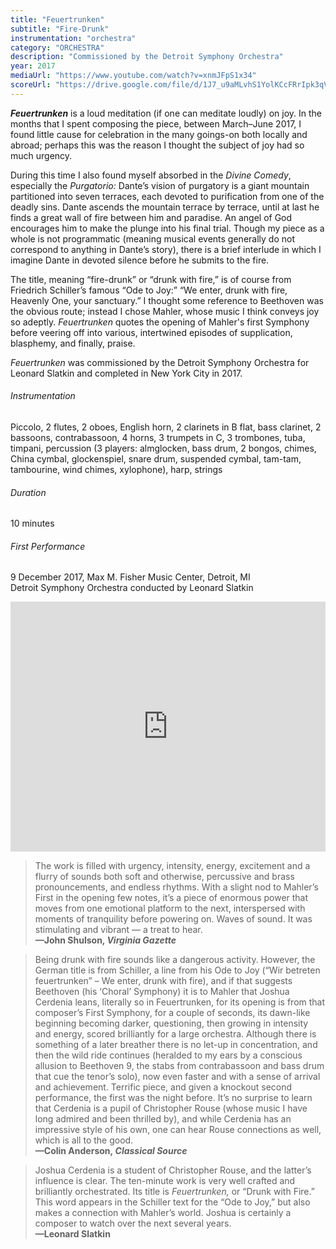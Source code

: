 ```yaml
---
title: "Feuertrunken"
subtitle: "Fire-Drunk"
instrumentation: "orchestra"
category: "ORCHESTRA"
description: "Commissioned by the Detroit Symphony Orchestra"
year: 2017
mediaUrl: "https://www.youtube.com/watch?v=xnmJFpS1x34"
scoreUrl: "https://drive.google.com/file/d/1J7_u9aMLvhS1YolKCcFRrIpk3qV-lhoZ/view?usp=sharing"
---
```


_**Feuertrunken**_ is a loud meditation (if one can meditate loudly) on joy. In the months that I spent composing the piece, between March–June 2017, I found little cause for celebration in the many goings-on both locally and abroad; perhaps this was the reason I thought the subject of joy had so much urgency.

During this time I also found myself absorbed in the _Divine Comedy_, especially the _Purgatorio:_ Dante’s vision of purgatory is a giant mountain partitioned into seven terraces, each devoted to purification from one of the deadly sins. Dante ascends the mountain terrace by terrace, until at last he finds a great wall of fire between him and paradise. An angel of God encourages him to make the plunge into his final trial. Though my piece as a whole is not programmatic (meaning musical events generally do not correspond to anything in Dante’s story), there is a brief interlude in which I imagine Dante in devoted silence before he submits to the fire.

The title, meaning “fire-drunk” or “drunk with fire,” is of course from Friedrich Schiller’s famous “Ode to Joy:” “We enter, drunk with fire, Heavenly One, your sanctuary.” I thought some reference to Beethoven was the obvious route; instead I chose Mahler, whose music I think conveys joy so adeptly. _Feuertrunken_ quotes the opening of Mahler's first Symphony before veering off into various, intertwined episodes of supplication, blasphemy, and finally, praise.

_Feuertrunken_ was commissioned by the Detroit Symphony Orchestra for Leonard Slatkin and completed in New York City in 2017.

###### Instrumentation
 Piccolo, 2 flutes, 2 oboes, English horn, 2 clarinets in B flat, bass clarinet, 2 bassoons, contrabassoon, 4 horns, 3 trumpets in C, 3 trombones, tuba, timpani, percussion (3 players: almglocken, bass drum, 2 bongos, chimes, China cymbal, glockenspiel, snare drum, suspended cymbal, tam-tam, tambourine, wind chimes, xylophone), harp, strings

###### Duration
 10 minutes

###### First Performance
 9 December 2017, Max M. Fisher Music Center, Detroit, MI\
 Detroit Symphony Orchestra conducted by Leonard Slatkin

<iframe src="https://www.youtube.com/embed/xnmJFpS1x34" width="100%" height="400" frameborder="0" allowfullscreen="allowfullscreen"></iframe>

<span></span>

>The work is filled with urgency, intensity, energy, excitement and a flurry of sounds both soft and otherwise, percussive and brass pronouncements, and endless rhythms. With a slight nod to Mahler’s First in the opening few notes, it’s a piece of enormous power that moves from one emotional platform to the next, interspersed with moments of tranquility before powering on. Waves of sound. It was stimulating and vibrant — a treat to hear.\
**—John Shulson, _Virginia Gazette_**

>Being drunk with fire sounds like a dangerous activity. However, the German title is from Schiller, a line from his Ode to Joy (“Wir betreten feuertrunken” – We enter, drunk with fire), and if that suggests Beethoven (his ‘Choral’ Symphony) it is to Mahler that Joshua Cerdenia leans, literally so in Feuertrunken, for its opening is from that composer’s First Symphony, for a couple of seconds, its dawn-like beginning becoming darker, questioning, then growing in intensity and energy, scored brilliantly for a large orchestra. Although there is something of a later breather there is no let-up in concentration, and then the wild ride continues (heralded to my ears by a conscious allusion to Beethoven 9, the stabs from contrabassoon and bass drum that cue the tenor’s solo), now even faster and with a sense of arrival and achievement. Terrific piece, and given a knockout second performance, the first was the night before. It’s no surprise to learn that Cerdenia is a pupil of Christopher Rouse (whose music I have long admired and been thrilled by), and while Cerdenia has an impressive style of his own, one can hear Rouse connections as well, which is all to the good.\
**—Colin Anderson, _Classical Source_**

>Joshua Cerdenia is a student of Christopher Rouse, and the latter’s influence is clear. The ten-minute work is very well crafted and brilliantly orchestrated. Its title is _Feuertrunken,_ or “Drunk with Fire.” This word appears in the Schiller text for the “Ode to Joy,” but also makes a connection with Mahler’s world. Joshua is certainly a composer to watch over the next several years.\
**—Leonard Slatkin**